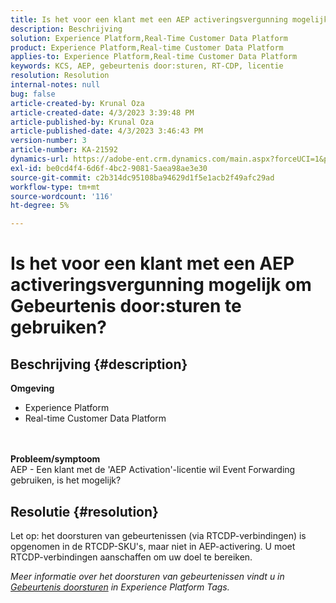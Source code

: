 ```yaml
---
title: Is het voor een klant met een AEP activeringsvergunning mogelijk om Gebeurtenis door:sturen te gebruiken?
description: Beschrijving
solution: Experience Platform,Real-Time Customer Data Platform
product: Experience Platform,Real-time Customer Data Platform
applies-to: Experience Platform,Real-time Customer Data Platform
keywords: KCS, AEP, gebeurtenis door:sturen, RT-CDP, licentie
resolution: Resolution
internal-notes: null
bug: false
article-created-by: Krunal Oza
article-created-date: 4/3/2023 3:39:48 PM
article-published-by: Krunal Oza
article-published-date: 4/3/2023 3:46:43 PM
version-number: 3
article-number: KA-21592
dynamics-url: https://adobe-ent.crm.dynamics.com/main.aspx?forceUCI=1&pagetype=entityrecord&etn=knowledgearticle&id=c35515be-35d2-ed11-a7c7-6045bd006b4b
exl-id: be0cd4f4-6d6f-4bc2-9081-5aea98ae3e30
source-git-commit: c2b314dc95108ba94629d1f5e1acb2f49afc29ad
workflow-type: tm+mt
source-wordcount: '116'
ht-degree: 5%

---
```


# Is het voor een klant met een AEP activeringsvergunning mogelijk om Gebeurtenis door:sturen te gebruiken?

## Beschrijving {#description}

<b>Omgeving</b>
- Experience Platform
- Real-time Customer Data Platform

<br> <br><b>Probleem/symptoom</b><br>AEP - Een klant met de &#39;AEP Activation&#39;-licentie wil Event Forwarding gebruiken, is het mogelijk?

## Resolutie {#resolution}


Let op: het doorsturen van gebeurtenissen (via RTCDP-verbindingen) is opgenomen in de RTCDP-SKU&#39;s, maar niet in AEP-activering.
U moet RTCDP-verbindingen aanschaffen om uw doel te bereiken.

*Meer informatie over het doorsturen van gebeurtenissen vindt u in [Gebeurtenis doorsturen](https://experienceleague.adobe.com/docs/experience-platform/tags/event-forwarding/overview.html?lang=en) in Experience Platform Tags.*
